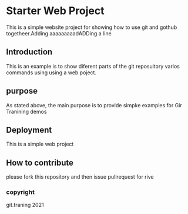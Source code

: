 # Starter Web Project
This is a simple website project for showing 
how to use git and gothub togetheer.Adding 
aaaaaaaaadADDing a line 

## Introduction
This is an example is to show diferent parts of the git reposuitory varios commands using using a web poject.

## purpose
 As stated above, the main purpose is to provide simpke examples for Gir Tranining demos
 

## Deployment 

This is a simple web project

## How to contribute

please fork this repository and then issue pullrequest for rive
 
### copyright 
git.traning
2021
